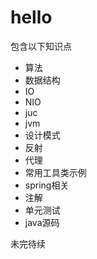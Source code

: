 # hello

包含以下知识点
- 算法
- 数据结构
- IO
- NIO
- juc
- jvm
- 设计模式
- 反射
- 代理
- 常用工具类示例
- spring相关
- 注解
- 单元测试
- java源码

未完待续
